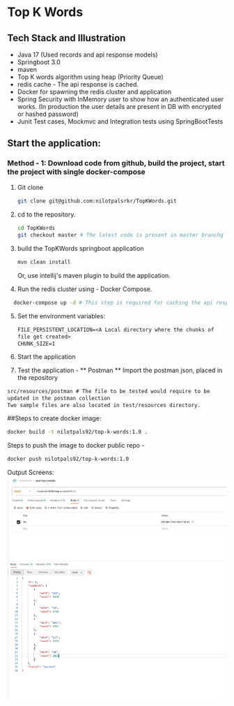 # Top K Words

## Tech Stack and Illustration
- Java 17 (Used records and api response models)
- Springboot 3.0
- maven
- Top K words algorithm using heap (Priority Queue)
- redis cache - The api response is cached. 
- Docker for spawning the redis cluster and application
- Spring Security with InMemory user to show how an authenticated user works. (In production the user details are present in DB with encrypted or hashed password)
- Junit Test cases, Mockmvc and Integration tests using SpringBootTests

## Start the application:
### Method - 1:  Download code from github, build the project, start the project with single docker-compose
1. Git clone
   ```bash
   git clone git@github.com:nilotpalsrkr/TopKWords.git
   ```
2. cd to the repository.
   ```bash
   cd TopKWords
   git checkout master # The latest code is present in master branchg and not in main.
   ```

3. build the TopKWords springboot application
    ```bash
   mvn clean install 
   ```
   Or, use intellij's maven plugin to build the application.
4. Run the redis cluster using - Docker Compose.
```bash
  docker-compose up -d # This step is required for caching the api response. This would run the Redis cluster.
```

5. Set the environment variables:
   ```
   FILE_PERSISTENT_LOCATION=<A Local directory where the chunks of file get created> 
   CHUNK_SIZE=1
   ```
   
6. Start the application
7. Test the application -
   ** Postman **
   Import the postman json, placed in the repository
```
src/resources/postman # The file to be tested would require to be updated in the postman collection
Two sample files are also located in test/resources directory.
```



##Steps to create docker image:
```bash
docker build -t nilotpals92/top-k-words:1.0 .
```
Steps to push the image to docker public repo -
```bash
docker push nilotpals92/top-k-words:1.0
```


Output Screens:
![Alt Text](documents/postman-output.png)